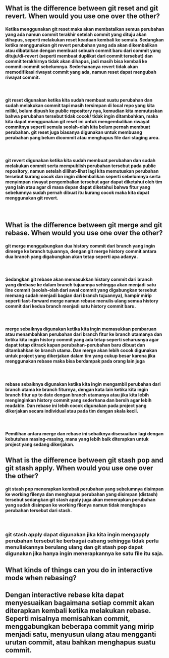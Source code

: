 ## What is the difference between git reset and git revert. When would you use one over the other?
   #### Ketika menggunakan git reset maka akan membatalkan semua perubahan yang ada namun commit terakhir setelah commit yang dituju akan dihapus, seperti melakukan reset keadaan kembali ke semula. Sedangkan ketika menggunakan git revert perubahan yang ada akan dikembalikan atau dibatalkan dengan membuat sebuah commit baru dari commit yang dituju/di-revert (seperti membuat duplikat dari commit tersebut) dan commit terakhirnya tidak akan dihapus, jadi masih bisa kembali ke commit-commit sebelumnya. Sederhananya revert tidak akan memodifikasi riwayat commit yang ada, namun reset dapat mengubah riwayat commit.
   </br>
   
   #### git reset digunakan ketika kita sudah membuat suatu perubahan dan sudah melakukan commit tapi masih tersimpan di local repo yang kita miliki, belum dipush ke public repository nya, kemudian kita memutuskan bahwa perubahan tersebut tidak cocok/ tidak ingin ditambahkan, maka kita dapat menggunakan git reset ini untuk mengembalikan riwayat commitnya seperti semula seolah-olah kita belum pernah membuat perubahan. git reset juga biasanya digunakan untuk membuang perubahan yang belum dicommit atau menghapus file dari staging area.
   </br>
        
   #### git revert digunakan ketika kita sudah membuat perubahan dan sudah melakukan commit serta mempublish perubahan tersebut pada public repository, namun setelah dilihat-lihat lagi kita memutuskan perubahan tersebut kurang cocok dan ingin dikembalikan seperti sebelumnya serta menyimpan riwayat pengembalian tersebut agar dapat diketahui oleh tim yang lain atau agar di masa depan dapat diketahui bahwa fitur yang sebelumnya sudah pernah dibuat itu kurang cocok maka kita dapat menggunakan git revert.
   </br>

   ## What is the difference between git merge and git rebase. When would you use one over the other?
 #### git merge menggabungkan dua history commit dari branch yang ingin dimerge ke branch tujuannya, dengan git merge history commit antara dua branch yang digabungkan akan tetap seperti apa adanya.
 </br>
 
#### Sedangkan git rebase akan memasukkan history commit dari branch yang direbase ke dalam branch tujuannya sehingga akan menjadi satu line commit (seolah-olah dari awal commit yang digabungkan tersebut memang sudah menjadi bagian dari branch tujuannya), hampir mirip seperti fast-forward merge namun rebase menulis ulang semua history commit dari kedua branch menjadi satu history commit baru.
</br>

#### merge sebaiknya digunakan ketika kita ingin memasukkan pembaruan atau menambahkan perubahan dari branch fitur ke branch utamanya dan ketika kita ingin history commit yang ada tetap seperti seharusnya agar dapat tetap ditrack kapan perubahan-perubahan baru dibuat dan ditambahkan ke branch utama. Dan merge akan lebih cocok digunakan untuk project yang dikerjakan dalam tim yang cukup besar karena jika menggunakan rebase maka bisa berdampak pada orang lain juga
</br>

#### rebase sebaiknya digunakan ketika kita ingin mengambil perubahan dari branch utama ke branch fiturnya, dengan kata lain ketika kita ingin branch fitur up to date dengan branch utamanya atau jika kita lebih menginginkan history commit yang sederhana dan bersih agar lebih readable. Dan rebase ini lebih cocok digunakan pada project yang dikerjakan secara individual atau pada tim dengan skala kecil.
</br>

#### Pemilihan antara merge dan rebase ini sebaiknya disesuaikan lagi dengan kebutuhan masing-masing, mana yang lebih baik diterapkan untuk project yang sedang dikerjakan.

   ## What is the difference between git stash pop and git stash apply. When would you use one over the other?
 #### git stash pop menerapkan kembali perubahan yang sebelumnya disimpan ke working filenya dan menghapus perubahan yang disimpan (distash) tersebut sedangkan git stash apply juga akan menerapkan perubahan yang sudah disimpan ke working filenya namun tidak menghapus perubahan tersebut dari stash.
 </br>
 
### git stash apply dapat digunakan jika kita ingin mengapply perubahan tersebut ke berbagai cabang sehingga tidak perlu menuliskannya berulang ulang dan git stash pop dapat digunakan jika hanya ingin menerapkannya ke satu file itu saja.

  ##  What kinds of things can you do in interactive mode when rebasing?
## Dengan interactive rebase kita dapat menyesuaikan bagaimana setiap commit akan diterapkan kembali ketika melakukan rebase. Seperti misalnya memisahkan commit, menggabungkan beberapa commit yang mirip menjadi satu, menyusun ulang atau mengganti urutan commit, atau bahkan menghapus suatu commit.


